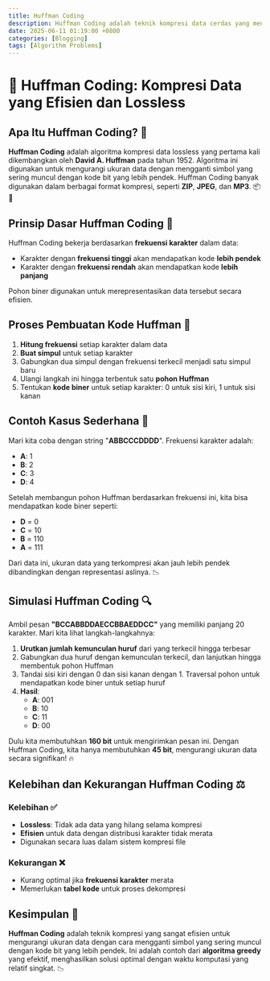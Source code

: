 ```yaml
--- 
title: Huffman Coding
description: Huffman Coding adalah teknik kompresi data cerdas yang menyandikan karakter lebih pendek untuk simbol yang sering muncul. Pelajari bagaimana algoritma greedy ini menciptakan kode optimal
date: 2025-06-11 01:19:00 +0800
categories: [Blogging]
tags: [Algorithm Problems]
---
```


# 🧩 **Huffman Coding: Kompresi Data yang Efisien dan Lossless**

## Apa Itu **Huffman Coding**? 🤔

**Huffman Coding** adalah algoritma kompresi data lossless yang pertama kali dikembangkan oleh **David A. Huffman** pada tahun 1952. Algoritma ini digunakan untuk mengurangi ukuran data dengan mengganti simbol yang sering muncul dengan kode bit yang lebih pendek. Huffman Coding banyak digunakan dalam berbagai format kompresi, seperti **ZIP**, **JPEG**, dan **MP3**. 📦🎵

## **Prinsip Dasar Huffman Coding** 🔑

Huffman Coding bekerja berdasarkan **frekuensi karakter** dalam data:

- Karakter dengan **frekuensi tinggi** akan mendapatkan kode **lebih pendek**
- Karakter dengan **frekuensi rendah** akan mendapatkan kode **lebih panjang**

Pohon biner digunakan untuk merepresentasikan data tersebut secara efisien.

## **Proses Pembuatan Kode Huffman** 🔄

1. **Hitung frekuensi** setiap karakter dalam data
2. **Buat simpul** untuk setiap karakter
3. Gabungkan dua simpul dengan frekuensi terkecil menjadi satu simpul baru
4. Ulangi langkah ini hingga terbentuk satu **pohon Huffman**
5. Tentukan **kode biner** untuk setiap karakter: 0 untuk sisi kiri, 1 untuk sisi kanan

## **Contoh Kasus Sederhana** 🎉

Mari kita coba dengan string "**ABBCCCDDDD**". Frekuensi karakter adalah:

- **A**: 1
- **B**: 2
- **C**: 3
- **D**: 4

Setelah membangun pohon Huffman berdasarkan frekuensi ini, kita bisa mendapatkan kode biner seperti:

- **D** = 0
- **C** = 10
- **B** = 110
- **A** = 111

Dari data ini, ukuran data yang terkompresi akan jauh lebih pendek dibandingkan dengan representasi aslinya. 📉

## **Simulasi Huffman Coding** 🔍

Ambil pesan **"BCCABBDDAECCBBAEDDCC"** yang memiliki panjang 20 karakter. Mari kita lihat langkah-langkahnya:

1. **Urutkan jumlah kemunculan huruf** dari yang terkecil hingga terbesar
2. Gabungkan dua huruf dengan kemunculan terkecil, dan lanjutkan hingga membentuk pohon Huffman
3. Tandai sisi kiri dengan 0 dan sisi kanan dengan 1. Traversal pohon untuk mendapatkan kode biner untuk setiap huruf
4. **Hasil**:
   - **A**: 001
   - **B**: 10
   - **C**: 11
   - **D**: 00

Dulu kita membutuhkan **160 bit** untuk mengirimkan pesan ini. Dengan Huffman Coding, kita hanya membutuhkan **45 bit**, mengurangi ukuran data secara signifikan! 🔥

## **Kelebihan dan Kekurangan Huffman Coding** ⚖️

### **Kelebihan** ✅
- **Lossless**: Tidak ada data yang hilang selama kompresi
- **Efisien** untuk data dengan distribusi karakter tidak merata
- Digunakan secara luas dalam sistem kompresi file

### **Kekurangan** ❌
- Kurang optimal jika **frekuensi karakter** merata
- Memerlukan **tabel kode** untuk proses dekompresi

## **Kesimpulan** 📝

**Huffman Coding** adalah teknik kompresi yang sangat efisien untuk mengurangi ukuran data dengan cara mengganti simbol yang sering muncul dengan kode bit yang lebih pendek. Ini adalah contoh dari **algoritma greedy** yang efektif, menghasilkan solusi optimal dengan waktu komputasi yang relatif singkat. 📉